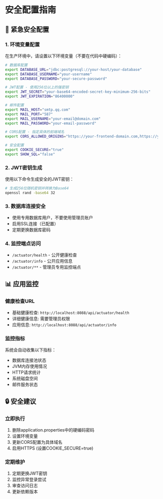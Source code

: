 # 安全配置指南

## 🚨 紧急安全配置

### 1. 环境变量配置
在生产环境中，请设置以下环境变量（不要在代码中硬编码）：

```bash
# 数据库配置
export DATABASE_URL="jdbc:postgresql://your-host/your-database"
export DATABASE_USERNAME="your-username"
export DATABASE_PASSWORD="your-secure-password"

# JWT配置 - 使用256位以上的强密钥
export JWT_SECRET="your-base64-encoded-secret-key-minimum-256-bits"
export JWT_EXPIRATION="86400000"

# 邮件配置
export MAIL_HOST="smtp.qq.com"
export MAIL_PORT="587"
export MAIL_USERNAME="your-email@domain.com"
export MAIL_PASSWORD="your-email-password"

# CORS配置 - 指定具体的前端域名
export CORS_ALLOWED_ORIGINS="https://your-frontend-domain.com,https://your-app-domain.com"

# 安全配置
export COOKIE_SECURE="true"
export SHOW_SQL="false"
```

### 2. JWT密钥生成
使用以下命令生成安全的JWT密钥：

```bash
# 生成256位随机密钥并转换为Base64
openssl rand -base64 32
```

### 3. 数据库连接安全
- 使用专用数据库用户，不要使用管理员账户
- 启用SSL连接（已配置）
- 定期更换数据库密码

### 4. 监控端点访问
- `/actuator/health` - 公开健康检查
- `/actuator/info` - 公开应用信息
- `/actuator/**` - 管理员专用监控端点

## 📊 应用监控

### 健康检查URL
- 基础健康检查: `http://localhost:8088/api/actuator/health`
- 详细健康信息: 需要管理员权限
- 应用信息: `http://localhost:8088/api/actuator/info`

### 监控指标
系统会自动收集以下指标：
- 数据库连接池状态
- JVM内存使用情况
- HTTP请求统计
- 系统磁盘空间
- 邮件服务状态

## 🔒 安全建议

### 立即执行
1. 删除application.properties中的硬编码密码
2. 设置环境变量
3. 更新CORS配置为具体域名
4. 启用HTTPS (设置COOKIE_SECURE=true)

### 定期维护
1. 定期更换JWT密钥
2. 监控异常登录尝试
3. 审查访问日志
4. 更新依赖版本 